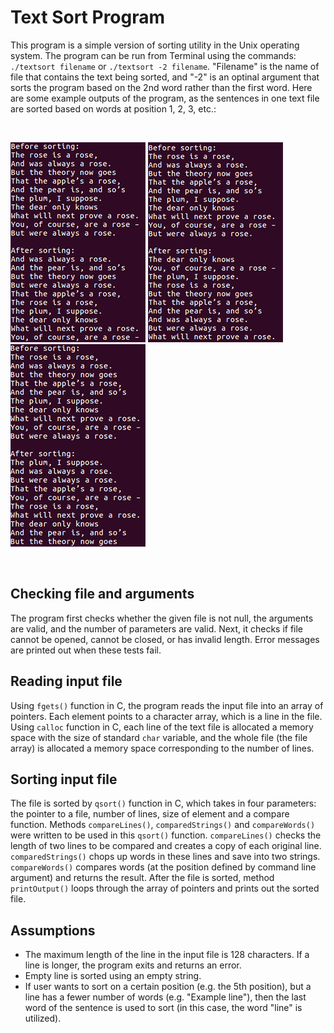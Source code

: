 # Text Sort Program

This program is a simple version of sorting utility in the Unix operating system. The program can be run from Terminal using the commands: `./textsort filename` or `./textsort -2 filename`. "Filename" is the name of file that contains the text being sorted, and "-2" is an optinal argument that sorts the program based on the 2nd word rather than the first word. Here are some example outputs of the program, as the sentences in one text file are sorted based on words at position 1, 2, 3, etc.:

<br>

![](misc/sort%201.png)  ![](misc/sort%202.png)  ![](misc/sort%203.png)

<br>

## Checking file and arguments

The program first checks whether the given file is not null, the arguments are valid, and the number of parameters are valid.  Next, it checks if file cannot be opened, cannot be closed, or has invalid length. Error messages are printed out when these tests fail.

## Reading input file

Using `fgets()` function in C, the program reads the input file into an array of pointers. Each element points to a character array, which is a line in the file. Using `calloc` function in C, each line of the text file is allocated a memory space with the size of standard `char` variable, and the whole file (the file array) is allocated a memory space corresponding to the number of lines.

## Sorting input file

The file is sorted by `qsort()` function in C, which takes in four parameters: the pointer to a file, number of lines, size of element and a compare function. Methods `compareLines()`, `comparedStrings()` and `compareWords()` were written to be used in this `qsort()` function. `compareLines()` checks the length of two lines to be compared and creates a copy of each original line. `comparedStrings()` chops up words in these lines and save into two strings. `compareWords()` compares words (at the position defined by command line argument) and returns the result. After the file is sorted, method `printOutput()` loops through the array of pointers and prints out the sorted file. 

## Assumptions

- The maximum length of the line in the input file is 128 characters. If a line is longer, the program exits and returns an error.
- Empty line is sorted using an empty string.
- If user wants to sort on a certain position (e.g. the 5th position), but a line has a fewer number of words (e.g. "Example line"), then the last word of the sentence is used to sort (in this case, the word "line" is utilized).
